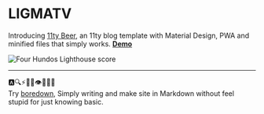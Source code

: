 # LIGMATV

Introducing [11ty Beer](https://github.com/LIGMATV/11ty-beer), an 11ty blog template with Material Design, PWA and minified files that simply works. [**Demo**](https://11ty-beer.vercel.app/)

![Four Hundos Lighthouse score](https://github.com/user-attachments/assets/fc3c4b84-51f4-4985-8871-82bdcbc9a04c)

---

🅰️🔍⚡💯🐥👁️🎨📝➗  
Try [boredown](https://github.com/LIGMATV/boredown), Simply writing and make site in Markdown without feel stupid for just knowing basic.
